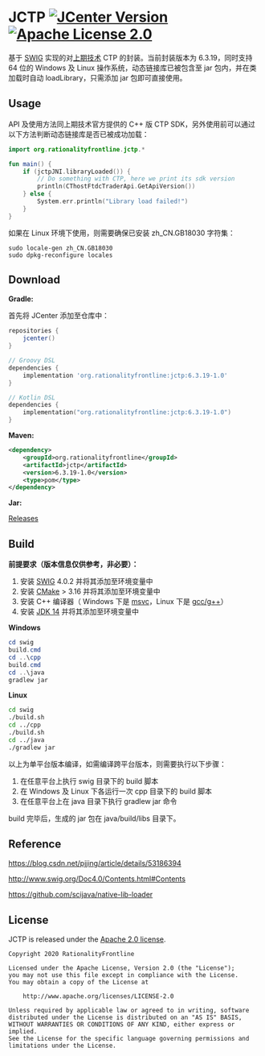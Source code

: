 # JCTP  [![JCenter Version](https://img.shields.io/bintray/v/rationalityfrontline/jctp/jctp?label=JCenter)](https://bintray.com/rationalityfrontline/jctp/jctp) [![Apache License 2.0](https://img.shields.io/github/license/rationalityfrontline/jctp)](https://github.com/RationalityFrontline/jctp/blob/master/LICENSE)

基于 [SWIG](http://www.swig.org/) 实现的对[上期技术](http://www.sfit.com.cn/) CTP 的封装。当前封装版本为 6.3.19，同时支持 64 位的 Windows 及 Linux 操作系统，动态链接库已被包含至 jar 包内，并在类加载时自动 loadLibrary，只需添加 jar 包即可直接使用。

## Usage

API 及使用方法同上期技术官方提供的 C++ 版 CTP SDK，另外使用前可以通过以下方法判断动态链接库是否已被成功加载：

```kotlin
import org.rationalityfrontline.jctp.*

fun main() {
    if (jctpJNI.libraryLoaded()) {
        // Do something with CTP, here we print its sdk version
        println(CThostFtdcTraderApi.GetApiVersion())
    } else {
        System.err.println("Library load failed!")
    }
}
```

如果在 Linux 环境下使用，则需要确保已安装 zh_CN.GB18030 字符集：

```
sudo locale-gen zh_CN.GB18030
sudo dpkg-reconfigure locales
```

## Download

**Gradle:**

首先将 JCenter 添加至仓库中：

```groovy
repositories {
    jcenter()
}
```
```groovy
// Groovy DSL
dependencies {
    implementation 'org.rationalityfrontline:jctp:6.3.19-1.0'
}
```
```kotlin
// Kotlin DSL
dependencies {
    implementation("org.rationalityfrontline:jctp:6.3.19-1.0")
}
```

**Maven:**

```xml
<dependency>
	<groupId>org.rationalityfrontline</groupId>
	<artifactId>jctp</artifactId>
	<version>6.3.19-1.0</version>
	<type>pom</type>
</dependency>
```
**Jar:**

[Releases](https://github.com/RationalityFrontline/jctp/releases)

## Build

**前提要求（版本信息仅供参考，非必要）：**

1. 安装 [SWIG](http://www.swig.org/download.html) 4.0.2 并将其添加至环境变量中
2. 安装 [CMake](https://cmake.org/download/) > 3.16 并将其添加至环境变量中
3. 安装 C++ 编译器（ Windows 下是 [msvc](https://visualstudio.microsoft.com/zh-hans/visual-cpp-build-tools/)，Linux 下是 [gcc/g++](https://gcc.gnu.org/)）
4. 安装 [JDK 14](https://jdk.java.net/14/) 并将其添加至环境变量中

**Windows**

```powershell
cd swig
build.cmd
cd ..\cpp
build.cmd
cd ..\java
gradlew jar
```

**Linux**

```bash
cd swig
./build.sh
cd ../cpp
./build.sh
cd ../java
./gradlew jar
```
以上为单平台版本编译，如需编译跨平台版本，则需要执行以下步骤：

1. 在任意平台上执行 swig 目录下的 build 脚本
2. 在 Windows 及 Linux 下各运行一次 cpp 目录下的 build 脚本
3. 在任意平台上在 java 目录下执行 gradlew jar 命令

build 完毕后，生成的 jar 包在 java/build/libs 目录下。

## Reference

https://blog.csdn.net/pjjing/article/details/53186394

http://www.swig.org/Doc4.0/Contents.html#Contents

https://github.com/scijava/native-lib-loader

## License

JCTP is released under the [Apache 2.0 license](https://github.com/RationalityFrontline/jctp/blob/master/LICENSE).

```
Copyright 2020 RationalityFrontline

Licensed under the Apache License, Version 2.0 (the "License");
you may not use this file except in compliance with the License.
You may obtain a copy of the License at

    http://www.apache.org/licenses/LICENSE-2.0

Unless required by applicable law or agreed to in writing, software
distributed under the License is distributed on an "AS IS" BASIS,
WITHOUT WARRANTIES OR CONDITIONS OF ANY KIND, either express or implied.
See the License for the specific language governing permissions and
limitations under the License.
```